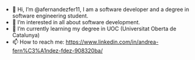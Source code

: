 - 👋 Hi, I’m @afernandezfer11, I am a software developer and a degree in software engineering student.
- 👀 I’m interested in all about software development.
- 🌱 I’m currently learning my degree in UOC (Universitat Oberta de Catalunya)
- 📫 How to reach me: https://www.linkedin.com/in/andrea-fern%C3%A1ndez-fdez-908320ba/


